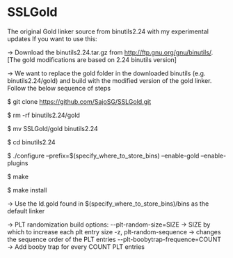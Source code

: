SSLGold
=======

The original Gold linker source from binutils2.24 with my experimental updates
If you want to use this:

-> Download the binutils2.24.tar.gz from http://ftp.gnu.org/gnu/binutils/. [The gold modifications are based on 2.24 binutils version]

-> We want to replace the gold folder in the downloaded binutils (e.g. binutils2.24/gold) and build with the modified version of the gold linker. Follow the below sequence of steps

$ git clone https://github.com/SajoSG/SSLGold.git

$ rm -rf binutils2.24/gold

$ mv SSLGold/gold binutils2.24

$ cd binutils2.24

$ ./configure –prefix=$(specify_where_to_store_bins) –enable-gold –enable-plugins

$ make

$ make install

-> Use the ld.gold found in $(specify_where_to_store_bins)/bins as the default linker

-> PLT randomization build options:
--plt-random-size=SIZE → SIZE by which to increase each plt entry size
-z, plt-random-sequence → changes the sequence order of the PLT entries
--plt-boobytrap-frequence=COUNT → Add booby trap for every COUNT PLT entries

